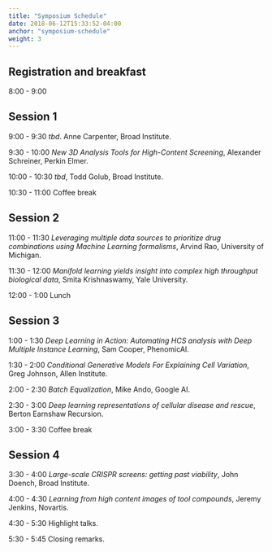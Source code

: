 ```yaml
---
title: "Symposium Schedule"
date: 2018-06-12T15:33:52-04:00
anchor: "symposium-schedule"
weight: 3
---
```


## Registration and breakfast
8:00 - 9:00

## Session 1
9:00 - 9:30
*tbd*. Anne Carpenter, Broad Institute.

9:30 - 10:00
*New 3D Analysis Tools for High-Content Screening*, Alexander Schreiner, Perkin Elmer.

10:00 - 10:30
*tbd*, Todd Golub, Broad Institute.

10:30 - 11:00
Coffee break

## Session 2

11:00 - 11:30
*Leveraging multiple data sources to prioritize drug combinations using Machine Learning formalisms*, Arvind Rao, University of Michigan.

11:30 - 12:00
*Manifold learning yields insight into complex high throughput biological data*, Smita Krishnaswamy, Yale University.

12:00 - 1:00
Lunch

## Session 3

1:00 - 1:30
*Deep Learning in Action: Automating HCS analysis with Deep Multiple Instance Learning*, Sam Cooper, PhenomicAI.

1:30 - 2:00
*Conditional Generative Models For Explaining Cell Variation*, Greg Johnson, Allen Institute.

2:00 - 2:30
*Batch Equalization*, Mike Ando, Google AI.

2:30 - 3:00
*Deep learning representations of cellular disease and rescue*, Berton Earnshaw	Recursion.

3:00 - 3:30
Coffee break

## Session 4

3:30 - 4:00
*Large-scale CRISPR screens: getting past viability*, John Doench, Broad Institute.

4:00 - 4:30
*Learning from high content images of tool compounds*, Jeremy Jenkins, Novartis.

4:30 - 5:30
Highlight talks.

5:30 - 5:45
Closing remarks.
